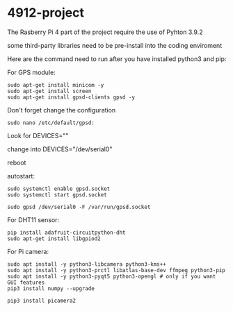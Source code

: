 # 4912-project

The Rasberry Pi 4 part of the project require the use of Pyhton 3.9.2

some third-party libraries need to be pre-install into the coding enviroment

Here are the command need to run after you have installed python3 and pip:

For GPS  module:

	sudo apt-get install minicom -y
	sudo apt-get install screen
	sudo apt-get install gpsd-clients gpsd -y

Don't forget change the configuration

  	sudo nano /etc/default/gpsd:

  Look for DEVICES=""

  change into DEVICES="/dev/serial0"

  reboot

autostart:

	sudo systemctl enable gpsd.socket
	sudo systemctl start gpsd.socket

  	sudo gpsd /dev/serial0 -F /var/run/gpsd.socket

For DHT11 sensor:

	pip install adafruit-circuitpython-dht
	sudo apt-get install libgpiod2

For Pi camera:

  	sudo apt install -y python3-libcamera python3-kms++
  	sudo apt install -y python3-prctl libatlas-base-dev ffmpeg python3-pip
	sudo apt install -y python3-pyqt5 python3-opengl # only if you want GUI features
  	pip3 install numpy --upgrade
	
	pip3 install picamera2




